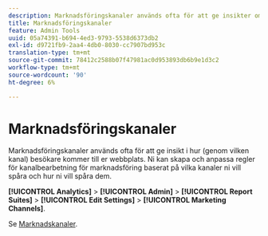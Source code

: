 ```yaml
---
description: Marknadsföringskanaler används ofta för att ge insikter om hur besökarna kommer in på er webbplats. Ni kan skapa och anpassa regler för kanalbearbetning för marknadsföring baserat på vilka kanaler ni vill spåra och hur ni vill spåra dem.
title: Marknadsföringskanaler
feature: Admin Tools
uuid: 05a74391-b694-4ed3-9793-5538d6373db2
exl-id: d9721fb9-2aa4-4db0-8030-cc7907bd953c
translation-type: tm+mt
source-git-commit: 78412c2588b07f47981ac0d953893db6b9e1d3c2
workflow-type: tm+mt
source-wordcount: '90'
ht-degree: 6%

---
```


# Marknadsföringskanaler

Marknadsföringskanaler används ofta för att ge insikt i hur (genom vilken kanal) besökare kommer till er webbplats. Ni kan skapa och anpassa regler för kanalbearbetning för marknadsföring baserat på vilka kanaler ni vill spåra och hur ni vill spåra dem.

**[!UICONTROL Analytics]** >  **[!UICONTROL Admin]** >  **[!UICONTROL Report Suites]** >  **[!UICONTROL Edit Settings]** >  **[!UICONTROL Marketing Channels]**.

Se [Marknadskanaler](/help/components/c-marketing-channels/analyze-mc.md).
